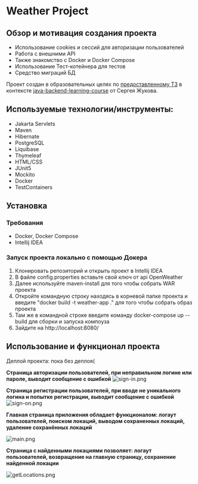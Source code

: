 

# Weather Project

## Обзор и мотивация создания проекта

- Использование cookies и сессий для авторизации пользователей
- Работа с внешними API
- Также знакомство с Docker и Docker Compose
- Использование Тест-котейнера для тестов
- Средство миграций БД

Проект создан в образовательных целях
по [предоставленному ТЗ](https://zhukovsd.github.io/java-backend-learning-course/projects/weather-viewer/)
в контексте [java-backend-learning-course](https://zhukovsd.github.io/java-backend-learning-course/#%D1%82%D1%80%D0%B5%D0%B1%D1%83%D0%B5%D0%BC%D1%8B%D0%B5-%D0%B7%D0%BD%D0%B0%D0%BD%D0%B8%D1%8F-%D0%B8-%D1%82%D0%B5%D1%85%D0%BD%D0%BE%D0%BB%D0%BE%D0%B3%D0%B8%D0%B8)
от Сергея Жукова.

## Используемые технологии/инструменты:

- Jakarta Servlets
- Maven
- Hibernate
- PostgreSQL
- Liquibase
- Thymeleaf
- HTML/CSS
- JUnit5
- Mockito
- Docker
- TestContainers

## Установка

### Требования
+ Docker, Docker Compose
+ Intellij IDEA

### Запуск проекта локально с помощью Докера 

1. Клонировать репозиторий и открыть проект в Intellij IDEA
2. В файле config.properties вставьте свой ключ от api OpenWeather
3. Далее используйте maven-install для того чтобы собрать WAR проекта 
3. Откройте командную строку находясь в корневой папке проекта и введите "docker build -t weather-app ." для того чтобы собрать образ проекта
4. Там же в командной строке введите команду docker-compose up --build для сборки и запуска компоуза
5. Зайдите на http://localhost:8080/
## Использование и функционал проекта
Деплой проекта: пока без деплоя( 

**Страница авторизации пользователей, при неправильном логине или пароле, выводит сообщение с ошибкой**
![sign-in.png](https://github.com/SahaPWNZ/imagesForGit/blob/main/image/weather-app/sign-in.png)


**Страница регистрации пользователей, при вводе не уникального логина и попытке регистрации, выводит сообщение с ошибкой**
![sign-on.png](https://github.com/SahaPWNZ/imagesForGit/blob/main/image/weather-app/sign-on.png)

**Главная страница приложения обладает функционалом: логаут пользователей, поиском локаций, выводом сохраненных локаций, удаление сохранённых локаций**

![main.png](https://github.com/SahaPWNZ/imagesForGit/blob/main/image/weather-app/main.png)

**Страница с найденными локациями позволяет: логаут пользователей, возвращение на главную страницу, сохранение найденной локации**

![getLocations.png](https://github.com/SahaPWNZ/imagesForGit/blob/main/image/weather-app/getLocations.png)
